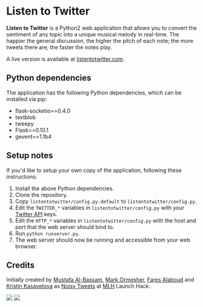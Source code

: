 Listen to Twitter
===============

**Listen to Twitter** is a Python2 web application that allows you to convert the sentiment of any topic into a unique musical melody in real-time. The happier the general discussion, the higher the pitch of each note; the more tweets there are, the faster the notes play.

A live version is available at [listentotwitter.com](http://listentotwitter.com).

Python dependencies
-

The application has the following Python dependencies, which can be installed via pip:

* flask-socketio==0.4.0
* textblob
* tweepy
* Flask==0.10.1
* gevent==1.1b4

Setup notes
-

If you'd like to setup your own copy of the application, following these instructions:

1. Install the above Python dependencies.
2. Clone the repository.
3. Copy `listentotwitter/config.py.default` to `listentotwitter/config.py`.
4. Edit the `TWITTER_*` variables in `listentotwitter/config.py` with your [Twitter API](https://apps.twitter.com/) keys.
5. Edit the `HTTP_*` variables in `listentotwitter/config.py` with the host and port that the web server should bind to.
6. Run `python runserver.py`.
7. The web server should now be running and accessible from your web browser.

Credits
-

Initially created by [Mustafa Al-Bassam](https://musalbas.com), [Mark Ormesher](http://markormesher.co.uk/), [Fares Alaboud](http://faresalaboud.me/) and [Kristin Kasavetova](http://krisi.me/) as [Noisy Tweets](https://github.com/markormesher/NoisyTweets) at [MLH](https://mlh.io/) Launch Hack.

[![](http://listentotwitter.com/static/img/3rdparty/c_mini_5.gif)](http://kopimi.co/) [![](http://listentotwitter.com/static/img/3rdparty/datalove-s3.png)](http://datalove.me)
